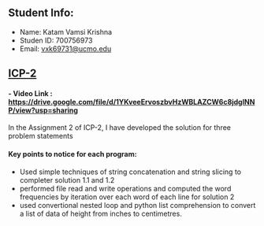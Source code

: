 ## Student Info:
- Name: Katam Vamsi Krishna
- Studen ID: 700756973
- Email: vxk69731@ucmo.edu

## [ICP-2](https://github.com/kvamsi7/mscs/blob/mscs_nn/CS5720-Neural%20Network%20and%20Deep%20Learning/Assignments/ICP-2/ICP-2.ipynb)
#### - Video Link : https://drive.google.com/file/d/1YKveeErvoszbvHzWBLAZCW6c8jdglNNP/view?usp=sharing

In the Assignment 2 of ICP-2, I have developed the solution for three problem statements

#### Key points to notice for each program:
  - Used simple techniques of string concatenation and string slicing to completer solution 1.1 and 1.2
  - performed file read and write operations and computed the word frequencies by iteration over each word of each line for solution 2
  - used convertional nested loop and python list comprehension to convert a list of data of height from inches to centimetres.
